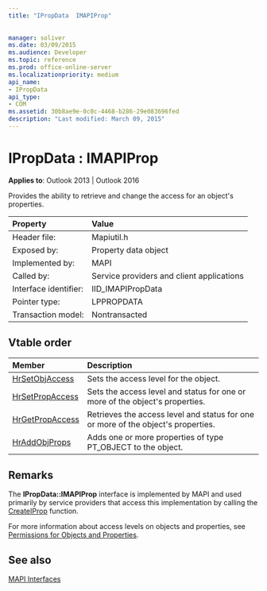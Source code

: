 ```yaml
---
title: "IPropData  IMAPIProp"
 
 
manager: soliver
ms.date: 03/09/2015
ms.audience: Developer
ms.topic: reference
ms.prod: office-online-server
ms.localizationpriority: medium
api_name:
- IPropData
api_type:
- COM
ms.assetid: 30b8ae9e-0c0c-4468-b286-29e083696fed
description: "Last modified: March 09, 2015"
---
```


# IPropData : IMAPIProp

  
  
**Applies to**: Outlook 2013 | Outlook 2016 
  
Provides the ability to retrieve and change the access for an object's properties. 
  
|Property|Value|
|:-----|:-----|
|Header file:  <br/> |Mapiutil.h  <br/> |
|Exposed by:  <br/> |Property data object  <br/> |
|Implemented by:  <br/> |MAPI  <br/> |
|Called by:  <br/> |Service providers and client applications  <br/> |
|Interface identifier:  <br/> |IID_IMAPIPropData  <br/> |
|Pointer type:  <br/> |LPPROPDATA  <br/> |
|Transaction model:  <br/> |Nontransacted  <br/> |
   
## Vtable order

|Member|Description|
|:-----|:-----|
|[HrSetObjAccess](ipropdata-hrsetobjaccess.md) <br/> |Sets the access level for the object. |
|[HrSetPropAccess](ipropdata-hrsetpropaccess.md) <br/> |Sets the access level and status for one or more of the object's properties. |
|[HrGetPropAccess](ipropdata-hrgetpropaccess.md) <br/> |Retrieves the access level and status for one or more of the object's properties. |
|[HrAddObjProps](ipropdata-hraddobjprops.md) <br/> |Adds one or more properties of type PT_OBJECT to the object. |
   
## Remarks

The **IPropData::IMAPIProp** interface is implemented by MAPI and used primarily by service providers that access this implementation by calling the [CreateIProp](createiprop.md) function. 
  
For more information about access levels on objects and properties, see [Permissions for Objects and Properties](permissions-for-mapi-objects-and-properties.md).
  
## See also



[MAPI Interfaces](mapi-interfaces.md)

